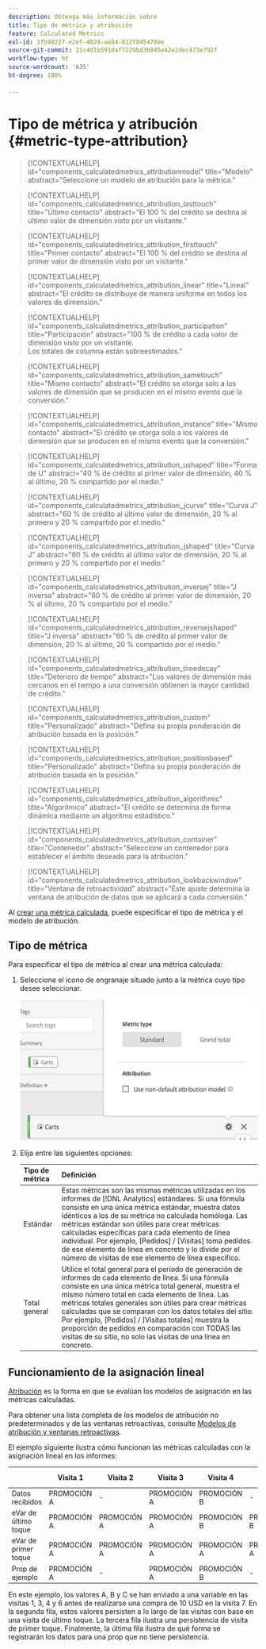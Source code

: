 ```yaml
---
description: Obtenga más información sobre
title: Tipo de métrica y atribución
feature: Calculated Metrics
exl-id: 3fb98227-e2ef-4829-ae84-812f845470ee
source-git-commit: 21c4d1b591daf7229bd36845e42e2dec473e792f
workflow-type: ht
source-wordcount: '635'
ht-degree: 100%

---
```


# Tipo de métrica y atribución {#metric-type-attribution}

>[!CONTEXTUALHELP]
>id="components_calculatedmetrics_attributionmodel"
>title="Modelo"
>abstract="Seleccione un modelo de atribución para la métrica."

>[!CONTEXTUALHELP]
>id="components_calculatedmetrics_attribution_lasttouch"
>title="Último contacto"
>abstract="El 100 % del crédito se destina al último valor de dimensión visto por un visitante."

>[!CONTEXTUALHELP]
>id="components_calculatedmetrics_attribution_firsttouch"
>title="Primer contacto"
>abstract="El 100 % del crédito se destina al primer valor de dimensión visto por un visitante."

>[!CONTEXTUALHELP]
>id="components_calculatedmetrics_attribution_linear"
>title="Lineal"
>abstract="El crédito se distribuye de manera uniforme en todos los valores de dimensión."

>[!CONTEXTUALHELP]
>id="components_calculatedmetrics_attribution_participation"
>title="Participación"
>abstract="100 % de crédito a cada valor de dimensión visto por un visitante.<br/>Los totales de columna están sobreestimados."

>[!CONTEXTUALHELP]
>id="components_calculatedmetrics_attribution_sametouch"
>title="Mismo contacto"
>abstract="El crédito se otorga solo a los valores de dimensión que se producen en el mismo evento que la conversión."

>[!CONTEXTUALHELP]
>id="components_calculatedmetrics_attribution_instance"
>title="Mismo contacto"
>abstract="El crédito se otorga solo a los valores de dimensión que se producen en el mismo evento que la conversión."

>[!CONTEXTUALHELP]
>id="components_calculatedmetrics_attribution_ushaped"
>title="Forma de U"
>abstract="40 % de crédito al primer valor de dimensión, 40 % al último, 20 % compartido por el medio."

>[!CONTEXTUALHELP]
>id="components_calculatedmetrics_attribution_jcurve"
>title="Curva J"
>abstract="60 % de crédito al último valor de dimensión, 20 % al primero y 20 % compartido por el medio."

>[!CONTEXTUALHELP]
>id="components_calculatedmetrics_attribution_jshaped"
>title="Curva J"
>abstract="60 % de crédito al último valor de dimensión, 20 % al primero y 20 % compartido por el medio."

>[!CONTEXTUALHELP]
>id="components_calculatedmetrics_attribution_inversej"
>title="J inversa"
>abstract="60 % de crédito al primer valor de dimensión, 20 % al último, 20 % compartido por el medio."

>[!CONTEXTUALHELP]
>id="components_calculatedmetrics_attribution_reversejshaped"
>title="J inversa"
>abstract="60 % de crédito al primer valor de dimensión, 20 % al último, 20 % compartido por el medio."

>[!CONTEXTUALHELP]
>id="components_calculatedmetrics_attribution_timedecay"
>title="Deterioro de tiempo"
>abstract="Los valores de dimensión más cercanos en el tiempo a una conversión obtienen la mayor cantidad de crédito."

>[!CONTEXTUALHELP]
>id="components_calculatedmetrics_attribution_custom"
>title="Personalizado"
>abstract="Defina su propia ponderación de atribución basada en la posición."

>[!CONTEXTUALHELP]
>id="components_calculatedmetrics_attribution_positionbased"
>title="Personalizado"
>abstract="Defina su propia ponderación de atribución basada en la posición."

>[!CONTEXTUALHELP]
>id="components_calculatedmetrics_attribution_algorithmic"
>title="Algorítmico"
>abstract="El crédito se determina de forma dinámica mediante un algoritmo estadístico."


>[!CONTEXTUALHELP]
>id="components_calculatedmetrics_attribution_container"
>title="Contenedor"
>abstract="Seleccione un contenedor para establecer el ámbito deseado para la atribución."


>[!CONTEXTUALHELP]
>id="components_calculatedmetrics_attribution_lookbackwindow"
>title="Ventana de retroactividad"
>abstract="Este ajuste determina la ventana de atribución de datos que se aplicará a cada conversión."

Al [crear una métrica calculada](/help/components/c-calcmetrics/c-workflow/cm-workflow/c-build-metrics/cm-build-metrics.md), puede especificar el tipo de métrica y el modelo de atribución.

## Tipo de métrica

Para especificar el tipo de métrica al crear una métrica calculada:

1. Seleccione el icono de engranaje situado junto a la métrica cuyo tipo desee seleccionar.

   ![](assets/cm_type_alloc.png)

1. Elija entre las siguientes opciones:

   | Tipo de métrica | Definición |
   |---|---|
   | Estándar | Estas métricas son las mismas métricas utilizadas en los informes de [!DNL Analytics] estándares. Si una fórmula consiste en una única métrica estándar, muestra datos idénticos a los de su métrica no calculada homóloga. Las métricas estándar son útiles para crear métricas calculadas específicas para cada elemento de línea individual. Por ejemplo, [Pedidos] / [Visitas] toma pedidos de ese elemento de línea en concreto y lo divide por el número de visitas de ese elemento de línea específico. |
   | Total general | Utilice el total general para el período de generación de informes de cada elemento de línea. Si una fórmula consiste en una única métrica total general, muestra el mismo número total en cada elemento de línea. Las métricas totales generales son útiles para crear métricas calculadas que se comparan con los datos totales del sitio. Por ejemplo, [Pedidos] / [Visitas totales] muestra la proporción de pedidos en comparación con TODAS las visitas de su sitio, no solo las visitas de una línea en concreto. |

## Funcionamiento de la asignación lineal

[Atribución](/help/analyze/analysis-workspace/attribution/overview.md) es la forma en que se evalúan los modelos de asignación en las métricas calculadas.

Para obtener una lista completa de los modelos de atribución no predeterminados y de las ventanas retroactivas, consulte [Modelos de atribución y ventanas retroactivas](/help/analyze/analysis-workspace/attribution/models.md).

El ejemplo siguiente ilustra cómo funcionan las métricas calculadas con la asignación lineal en los informes:

| | Visita 1 | Visita 2 | Visita 3 | Visita 4 | Visita 5 | Visita 6 | Visita 7 |
|--- |--- |--- |--- |--- |--- |--- |--- |
| Datos recibidos | PROMOCIÓN A | - | PROMOCIÓN A | PROMOCIÓN B | - | PROMOCIÓN C | $10 |
| eVar de último toque | PROMOCIÓN A | PROMOCIÓN A | PROMOCIÓN A | PROMOCIÓN B | PROMOCIÓN B | PROMOCIÓN C | $10 |
| eVar de primer toque | PROMOCIÓN A | PROMOCIÓN A | PROMOCIÓN A | PROMOCIÓN A | PROMOCIÓN A | PROMOCIÓN A | $10 |
| Prop de ejemplo | PROMOCIÓN A | - | PROMOCIÓN A | PROMOCIÓN B | - | PROMOCIÓN C | $10 |

En este ejemplo, los valores A, B y C se han enviado a una variable en las visitas 1, 3, 4 y 6 antes de realizarse una compra de 10 USD en la visita 7. En la segunda fila, estos valores persisten a lo largo de las visitas con base en una visita de último toque. La tercera fila ilustra una persistencia de visita de primer toque. Finalmente, la última fila ilustra de qué forma se registrarán los datos para una prop que no tiene persistencia.

